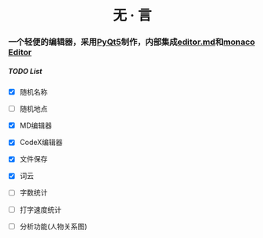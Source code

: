 <h1 align="center">无 · 言

### 一个轻便的编辑器，采用[PyQt5](https://www.qt.io/)制作，内部集成[editor.md](https://github.com/pandao/editor.md)和[monaco Editor](https://github.com/microsoft/monaco-editor)

##### TODO List

- [x] 随机名称
  
- [ ] 随机地点

- [x] MD编辑器

- [x] CodeX编辑器

- [x] 文件保存

- [x] 词云

- [ ] 字数统计

- [ ] 打字速度统计

- [ ] 分析功能(人物关系图)

